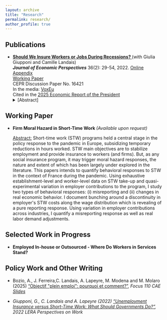```yaml
---
layout: archive
title: "Research"
permalink: research/
author_profile: true
---
```


## Publications

<ul>
<li> <b> <a href="https://pubs.aeaweb.org/doi/pdfplus/10.1257/jep.36.2.29"> Should We Insure Workers or Jobs During Recessions? </a> </b> (with Giulia Giupponi and Camille Landais)
</li> 
<b> <em> Journal of Economic Perspectives</em></b> 36(2): 29-54, 2022. <a href="https://www.dropbox.com/s/6c315g39qo1zh65/JEP_STW_UI_Appendix_220411.pdf?dl=0"> Online Appendix </a>
<br />
 <a href ="https://www.dropbox.com/s/tvl2mimvx5xcu4i/WP_STW_UI_Paper_Appendix_220204.pdf?dl=0"> Working Paper </a>
<br />
CEPR Discussion Paper No. 16421 
 <br />
In the media: <a href="https://voxeu.org/article/social-insurance-policies-turbulent-times-short-time-work-versus-unemployment-insurance"> VoxEu</a>  
 <br />
 Cited in the <a href="https://bidenwhitehouse.archives.gov/wp-content/uploads/2025/01/ERP-2025.pdf"> 2025 Economic Report of the President</a>  
 <br />

<details><summary>[Abstract]</summary>
<p>
<em> What is the most efficient way to respond to recessions in the labor market? To this question, policymakers on both sides of the pond gave two diametrically opposed answers during the recent crisis. In the US, the focus was on insuring workers, by aggressively increasing the generosity of unemployment insurance. In Europe, to the contrary, policies were concentrated on saving job matches, with the massive use of labor hoarding subsidies through short-time-work programs, on which so little is actually known. So who got it right? Should we insure workers or jobs during recessions? In this article, we show that far from being substitutes, unemployment insurance and short-time-work policies exhibit strong complementarities. They provide insurance to different types of workers, and against different types of shocks. Short-time-work can be an effective way to reduce socially costly layoffs against large temporary shocks but is less effective against more persistent shocks that require reallocation across firms and sectors. Overall, we conclude that short-time-work is an important and useful addition to the labor market policy-toolkit during recessions, which should be used alongside unemployment insurance.
</em>
</p>
</details>

</ul>

## Working Paper

<ul>
<li> <b> Firm Moral Hazard in Short-Time Work </b> <em>(Available upon request)</em> </li>
 
<p> <ins>Abstract:</ins> Short-time work (STW) programs held a central stage in the policy response to the pandemic in Europe, subsidizing temporary reductions in hours worked. STW main objectives are to stabilize employment and provide insurance to workers (and firms). But, as any social insurance program, it may trigger moral hazard responses, the nature and extent of which has been largely under explored in the literature. This papers intends to quantify behavioral responses to STW in the context of France during the pandemic. Using exhaustive establishment-level and worker-level data on STW take-up and quasi-experimental variation in employer contributions to the program, I study two types of behavioral responses: (i) misreporting and (ii) changes in real economic behavior. I document bunching around a discontinuity in employer's STW costs along the wage distribution which is revealing of a pure reporting response. Using variation in employer contributions across industries, I quantify a misreporting response as well as real labor demand adjustments. </p>
 </ul>
 
## Selected Work in Progress 

<ul>
<li> <b> Employed In-house or Outsourced - Where Do Workers in Services Stand? </b> 
</li> 
</ul>

## Policy Work and Other Writing 

<ul>
 <li> Bozio, A., J. Ferreira,C. Landais, A. Lapeyre, M. Modena and M. Molaro (2025) <a href="https://www.cae-eco.fr/objectif-plein-emploi-pourquoi-et-comment"> “Objectif "plein emploi": pourquoi et comment?”</a>, <em> Focus 110 CAE
</li> 
 <a href="https://www.cae-eco.fr/staticfiles/pdf/pleinemploislides.pdf"> Slides </a>
</ul>
 
<ul>
 <li> Giupponi, G., C. Landais and A. Lapeyre (2022) <a href="https://www.dropbox.com/s/0vt56wjnawaq54g/POW_2022_Vol26_Pgs64-67_GiupponiLandaisLapeyre.pdf?dl=0"> “Unemployment Insurance versus Short-Time Work: What Should Governments Do?”</a>, <em> 2022 LERA Perspectives on Work</em>
</li> 
 
</ul>
